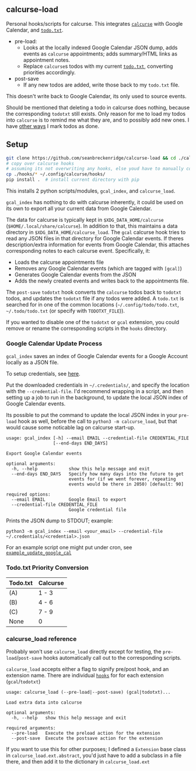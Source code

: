 ## calcurse-load

Personal hooks/scripts for calcurse. This integrates [`calcurse`](https://github.com/lfos/calcurse) with Google Calendar, and [`todo.txt`](http://todotxt.org/).

* pre-load:
  * Looks at the locally indexed Google Calendar JSON dump, adds events as `calcurse` appointments; adds summary/HTML links as appointment notes.
  * Replace `calcurse`s todos with my current [`todo.txt`](http://todotxt.org/), converting priorities accordingly.
* post-save
  * If any new todos are added, write those back to my `todo.txt` file.

This doesn't write back to Google Calendar, its only used to source events.

Should be mentioned that deleting a todo in calcurse does nothing, because the corresponding `todotxt` still exists. Only reason for me to load my todos into `calcurse` is to remind me what they are, and to possibly add new ones. I have [other ways](https://sean.fish/d/todo-prompt?dark) I mark todos as done.

## Setup

```bash
git clone https://github.com/seanbreckenridge/calcurse-load && cd ./calcurse-load
# copy over calcurse hooks
# assuming its not overwriting any hooks, else youd have to manually copy in parts of the scripts
cp ./hooks/* ~/.config/calcurse/hooks/
pip install .  # install current directory with pip
```

This installs 2 python scripts/modules, `gcal_index`, and `calcurse_load`.

`gcal_index` has nothing to do with calcurse inherently, it could be used on its own to export all your current data from Google Calendar.

The data for calcurse is typically kept in `$XDG_DATA_HOME/calcurse` (`$HOME/.local/share/calcurse`). In addition to that, this maintains a data directory in `$XDG_DATA_HOME/calcurse_load`. The `gcal` calcurse hook tries to read any JSON files in that directory for Google Calendar events. If theres description/extra information for events from Google Calendar, this attaches corresponding notes to each calcurse event. Specifically, it:

- Loads the calcurse appointments file
- Removes any Google Calendar events (which are tagged with `[gcal]`)
- Generates Google Calendar events from the JSON
- Adds the newly created events and writes back to the appointments file.

The `post-save` `todotxt` hook converts the `calcurse` todos back to `todotxt` todos, and updates the `todotxt` file if any todos were added. A `todo.txt` is searched for in one of the common locations (`~/.config/todo/todo.txt`, `~/.todo/todo.txt` (or specify with `TODOTXT_FILE`)).

If you wanted to disable one of the `todotxt` or `gcal` extension, you could remove or rename the corresponding scripts in the `hooks` directory.

### Google Calendar Update Process

`gcal_index` saves an index of Google Calendar events for a Google Account locally as a JSON file.

To setup credentials, see [here](https://google-calendar-simple-api.readthedocs.io/en/latest/getting_started.html).

Put the downloaded credentials in `~/.credentials/`, and specify the location with the `--credential-file`. I'd recommend wrapping in a script, and then setting up a job to run in the background, to update the local JSON index of Google Calendar events.

Its possible to put the command to update the local JSON index in your `pre-load` hook as well, before the call to `python3 -m calcurse_load`, but that would cause some noticable lag on calcurse start-up.

```
usage: gcal_index [-h] --email EMAIL --credential-file CREDENTIAL_FILE
                  [--end-days END_DAYS]

Export Google Calendar events

optional arguments:
  -h, --help            show this help message and exit
  --end-days END_DAYS   Specify how many days into the future to get
                        events for (if we went forever, repeating
                        events would be there in 2050) [default: 90]

required options:
  --email EMAIL         Google Email to export
  --credential-file CREDENTIAL_FILE
                        Google credential file
```

Prints the JSON dump to STDOUT; example:

`python3 -m gcal_index --email <your_email> --credential-file ~/.credentials/<credential>.json`

For an example script one might put under cron, see [`example_update_google_cal`](./example_update_google_cal)

### Todo.txt Priority Conversion

| Todo.txt | Calcurse |
|----------|----------|
| (A)      | 1 - 3    |
| (B)      | 4 - 6    |
| (C)      | 7 - 9    |
| None     | 0        |


### calcurse_load reference

Probably won't use `calcurse_load` directly except for testing, the `pre-load`/`post-save` hooks automatically call out to the corresponding scripts.

`calcurse_load` accepts either a flag to signify pre/post hook, and an extension name. There are individual [`hooks`](./hooks) for for each extension (`gcal`/`todotxt`)

```
usage: calcurse_load (--pre-load|--post-save) (gcal|todotxt)...

Load extra data into calcurse

optional arguments:
  -h, --help   show this help message and exit

required arguments:
  --pre-load   Execute the preload action for the extension
  --post-save  Execute the postsave action for the extension
```

If you want to use this for other purposes; I defined a `Extension` base class in `calcurse_load.ext.abstract`, you'd just have to add a subclass in a file there, and then add it to the dictionary in `calcurse_load.ext`


